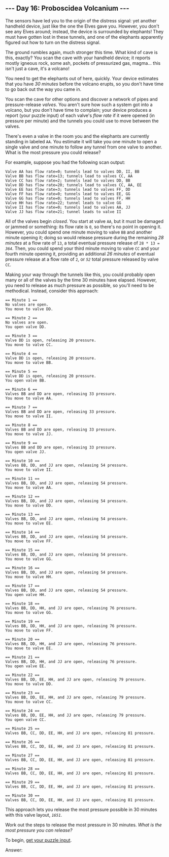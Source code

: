 ## \-\-- Day 16: Proboscidea Volcanium \-\--

The sensors have led you to the origin of the distress signal: yet
another handheld device, just like the one the Elves gave you. However,
you don\'t see any Elves around; instead, the device is surrounded by
elephants! They must have gotten lost in these tunnels, and one of the
elephants apparently figured out how to turn on the distress signal.

The ground rumbles again, much stronger this time. What kind of cave is
this, exactly? You scan the cave with your handheld device; it reports
mostly igneous rock, some ash, pockets of pressurized gas, magma\...
this isn\'t just a cave, it\'s a volcano!

You need to get the elephants out of here, quickly. Your device
estimates that you have *30 minutes* before the volcano erupts, so you
don\'t have time to go back out the way you came in.

You scan the cave for other options and discover a network of pipes and
pressure-release *valves*. You aren\'t sure how such a system got into a
volcano, but you don\'t have time to complain; your device produces a
report (your puzzle input) of each valve\'s *flow rate* if it were
opened (in pressure per minute) and the tunnels you could use to move
between the valves.

There\'s even a valve in the room you and the elephants are currently
standing in labeled `AA`. You estimate it will take you one minute to
open a single valve and one minute to follow any tunnel from one valve
to another. What is the most pressure you could release?

For example, suppose you had the following scan output:

    Valve AA has flow rate=0; tunnels lead to valves DD, II, BB
    Valve BB has flow rate=13; tunnels lead to valves CC, AA
    Valve CC has flow rate=2; tunnels lead to valves DD, BB
    Valve DD has flow rate=20; tunnels lead to valves CC, AA, EE
    Valve EE has flow rate=3; tunnels lead to valves FF, DD
    Valve FF has flow rate=0; tunnels lead to valves EE, GG
    Valve GG has flow rate=0; tunnels lead to valves FF, HH
    Valve HH has flow rate=22; tunnel leads to valve GG
    Valve II has flow rate=0; tunnels lead to valves AA, JJ
    Valve JJ has flow rate=21; tunnel leads to valve II

All of the valves begin *closed*. You start at valve `AA`, but it must
be damaged or
jammed
or something: its flow rate is `0`, so there\'s no point in opening it.
However, you could spend one minute moving to valve `BB` and another
minute opening it; doing so would release pressure during the remaining
*28 minutes* at a flow rate of `13`, a total eventual pressure release
of `28 * 13 = `*`364`*. Then, you could spend your third minute moving
to valve `CC` and your fourth minute opening it, providing an additional
*26 minutes* of eventual pressure release at a flow rate of `2`, or
*`52`* total pressure released by valve `CC`.

Making your way through the tunnels like this, you could probably open
many or all of the valves by the time 30 minutes have elapsed. However,
you need to release as much pressure as possible, so you\'ll need to be
methodical. Instead, consider this approach:

    == Minute 1 ==
    No valves are open.
    You move to valve DD.

    == Minute 2 ==
    No valves are open.
    You open valve DD.

    == Minute 3 ==
    Valve DD is open, releasing 20 pressure.
    You move to valve CC.

    == Minute 4 ==
    Valve DD is open, releasing 20 pressure.
    You move to valve BB.

    == Minute 5 ==
    Valve DD is open, releasing 20 pressure.
    You open valve BB.

    == Minute 6 ==
    Valves BB and DD are open, releasing 33 pressure.
    You move to valve AA.

    == Minute 7 ==
    Valves BB and DD are open, releasing 33 pressure.
    You move to valve II.

    == Minute 8 ==
    Valves BB and DD are open, releasing 33 pressure.
    You move to valve JJ.

    == Minute 9 ==
    Valves BB and DD are open, releasing 33 pressure.
    You open valve JJ.

    == Minute 10 ==
    Valves BB, DD, and JJ are open, releasing 54 pressure.
    You move to valve II.

    == Minute 11 ==
    Valves BB, DD, and JJ are open, releasing 54 pressure.
    You move to valve AA.

    == Minute 12 ==
    Valves BB, DD, and JJ are open, releasing 54 pressure.
    You move to valve DD.

    == Minute 13 ==
    Valves BB, DD, and JJ are open, releasing 54 pressure.
    You move to valve EE.

    == Minute 14 ==
    Valves BB, DD, and JJ are open, releasing 54 pressure.
    You move to valve FF.

    == Minute 15 ==
    Valves BB, DD, and JJ are open, releasing 54 pressure.
    You move to valve GG.

    == Minute 16 ==
    Valves BB, DD, and JJ are open, releasing 54 pressure.
    You move to valve HH.

    == Minute 17 ==
    Valves BB, DD, and JJ are open, releasing 54 pressure.
    You open valve HH.

    == Minute 18 ==
    Valves BB, DD, HH, and JJ are open, releasing 76 pressure.
    You move to valve GG.

    == Minute 19 ==
    Valves BB, DD, HH, and JJ are open, releasing 76 pressure.
    You move to valve FF.

    == Minute 20 ==
    Valves BB, DD, HH, and JJ are open, releasing 76 pressure.
    You move to valve EE.

    == Minute 21 ==
    Valves BB, DD, HH, and JJ are open, releasing 76 pressure.
    You open valve EE.

    == Minute 22 ==
    Valves BB, DD, EE, HH, and JJ are open, releasing 79 pressure.
    You move to valve DD.

    == Minute 23 ==
    Valves BB, DD, EE, HH, and JJ are open, releasing 79 pressure.
    You move to valve CC.

    == Minute 24 ==
    Valves BB, DD, EE, HH, and JJ are open, releasing 79 pressure.
    You open valve CC.

    == Minute 25 ==
    Valves BB, CC, DD, EE, HH, and JJ are open, releasing 81 pressure.

    == Minute 26 ==
    Valves BB, CC, DD, EE, HH, and JJ are open, releasing 81 pressure.

    == Minute 27 ==
    Valves BB, CC, DD, EE, HH, and JJ are open, releasing 81 pressure.

    == Minute 28 ==
    Valves BB, CC, DD, EE, HH, and JJ are open, releasing 81 pressure.

    == Minute 29 ==
    Valves BB, CC, DD, EE, HH, and JJ are open, releasing 81 pressure.

    == Minute 30 ==
    Valves BB, CC, DD, EE, HH, and JJ are open, releasing 81 pressure.

This approach lets you release the most pressure possible in 30 minutes
with this valve layout, *`1651`*.

Work out the steps to release the most pressure in 30 minutes. *What is
the most pressure you can release?*

To begin, [get your puzzle input](16/input).

Answer:
